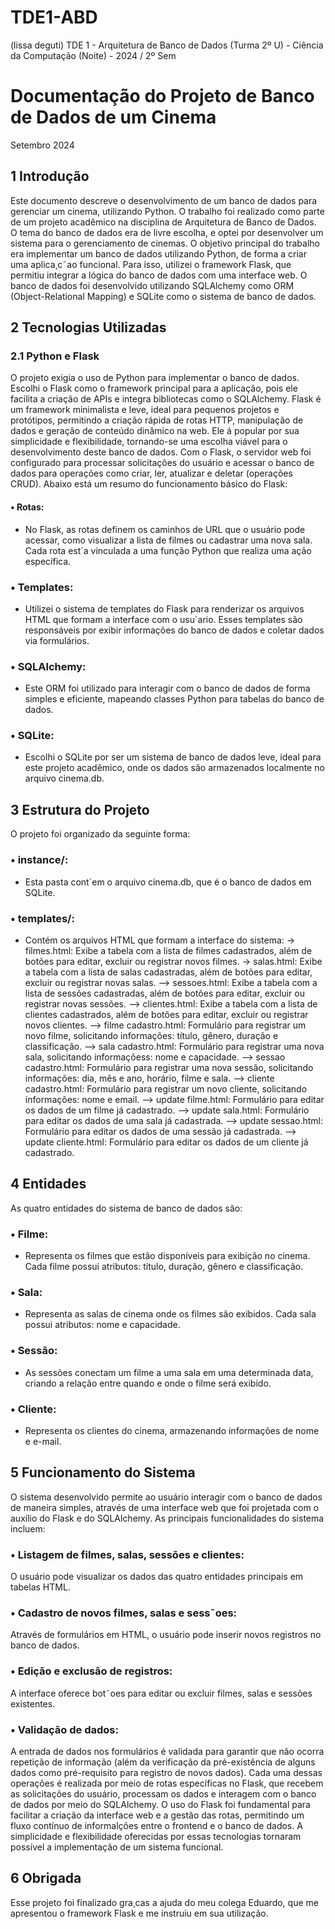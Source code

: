 # TDE1-ABD
(lissa deguti) TDE 1 - Arquitetura de Banco de Dados (Turma 2º U) - Ciência da Computação (Noite) - 2024 / 2º Sem

# Documentação do Projeto de Banco de Dados de um Cinema

Setembro 2024

## 1 Introdução
Este documento descreve o desenvolvimento de um banco de dados para gerenciar um cinema, utilizando Python. O trabalho foi realizado como parte de um projeto acadêmico na disciplina de Arquitetura de Banco de Dados. O tema do banco de dados era de livre escolha, e optei por desenvolver um sistema para o gerenciamento de cinemas.
O objetivo principal do trabalho era implementar um banco de dados utilizando Python, de forma a criar uma aplica¸c˜ao funcional. Para isso, utilizei o framework Flask, que permitiu integrar a lógica do banco de dados com uma interface web. O banco de dados foi desenvolvido utilizando SQLAlchemy como ORM (Object-Relational Mapping) e SQLite como o sistema de banco de dados.

## 2 Tecnologias Utilizadas
### 2.1 Python e Flask
O projeto exigia o uso de Python para implementar o banco de dados. Escolhi o Flask como o framework principal para a aplicação, pois ele facilita a criação de APIs e integra bibliotecas como o SQLAlchemy. Flask é um framework minimalista e leve, ideal para pequenos projetos e protótipos, permitindo a criação rápida de rotas HTTP, manipulação de dados e geração de conteúdo dinâmico na web. Ele á popular por sua simplicidade e flexibilidade, tornando-se uma escolha viável para o desenvolvimento deste banco de dados.
Com o Flask, o servidor web foi configurado para processar solicitações do usuário e acessar o banco de dados para operações como criar, ler, atualizar e deletar (operações CRUD). Abaixo está um resumo do funcionamento básico do Flask:
#### • Rotas:
- No Flask, as rotas definem os caminhos de URL que o usuário pode acessar, como visualizar a lista de filmes ou cadastrar uma nova sala. Cada rota est´a vinculada a uma função Python que realiza uma ação específica.
### • Templates:
- Utilizei o sistema de templates do Flask para renderizar os arquivos HTML que formam a interface com o usu´ario. Esses templates são responsáveis por exibir informações do banco de dados e coletar dados via formulários.
### • SQLAlchemy:
- Este ORM foi utilizado para interagir com o banco de dados de forma simples e eficiente, mapeando classes Python para tabelas do banco de dados.
### • SQLite:
- Escolhi o SQLite por ser um sistema de banco de dados leve, ideal para este projeto acadêmico, onde os dados são armazenados localmente no arquivo cinema.db.

## 3 Estrutura do Projeto
O projeto foi organizado da seguinte forma:
### • instance/:
- Esta pasta cont´em o arquivo cinema.db, que é o banco de dados em SQLite.
### • templates/:
- Contém os arquivos HTML que formam a interface do sistema:
  -> filmes.html: Exibe a tabela com a lista de filmes cadastrados, além de botões para editar, excluir ou registrar novos filmes.
  -> salas.html: Exibe a tabela com a lista de salas cadastradas, além de botões para editar, excluir ou registrar novas salas.
  –> sessoes.html: Exibe a tabela com a lista de sessões cadastradas, além de botões para editar, excluir ou registrar novas sessões.
  –> clientes.html: Exibe a tabela com a lista de clientes cadastrados, além de botões para editar, excluir ou registrar novos clientes.
  –> filme cadastro.html: Formulário para registrar um novo filme, solicitando informações: título, gênero, duração e classificação.
  –> sala cadastro.html: Formulário para registrar uma nova sala, solicitando informaçõess: nome e capacidade.
  –> sessao cadastro.html: Formulário para registrar uma nova sessão, solicitando informações: dia, mês e ano, horário, filme e sala.
  –> cliente cadastro.html: Formulário para registrar um novo cliente, solicitando informações: nome e email.
  –> update filme.html: Formulário para editar os dados de um filme já cadastrado.
  –> update sala.html: Formulário para editar os dados de uma sala já cadastrada.
  –> update sessao.html: Formulário para editar os dados de uma sessão já cadastrada.
  –> update cliente.html: Formulário para editar os dados de um cliente já cadastrado.

## 4 Entidades
As quatro entidades do sistema de banco de dados são:
### • Filme:
- Representa os filmes que estão disponíveis para exibição no cinema. Cada filme possui atributos: título, duração, gênero e classificação.
### • Sala:
- Representa as salas de cinema onde os filmes são exibidos. Cada sala possui atributos: nome e capacidade.
### • Sessão:
- As sessões conectam um filme a uma sala em uma determinada data, criando a relação entre quando e onde o filme será exibido.
### • Cliente:
- Representa os clientes do cinema, armazenando informações de nome e e-mail.

## 5 Funcionamento do Sistema
O sistema desenvolvido permite ao usuário interagir com o banco de dados de maneira simples, através de uma interface web que foi projetada com o auxílio do Flask e do SQLAlchemy. As principais funcionalidades do sistema incluem:
### • Listagem de filmes, salas, sessões e clientes:
O usuário pode visualizar os dados das quatro entidades principais em tabelas HTML.
### • Cadastro de novos filmes, salas e sess˜oes:
Através de formulários em HTML, o usuário pode inserir novos registros no banco de dados.
### • Edição e exclusão de registros:
A interface oferece bot˜oes para editar ou excluir filmes, salas e sessões existentes.
### • Validação de dados:
A entrada de dados nos formulários é validada para garantir que não ocorra repetição de informação (além da verificação da pré-existência de alguns dados como pré-requisito para registro de novos dados).
Cada uma dessas operações é realizada por meio de rotas específicas no Flask, que recebem as solicitações do usuário, processam os dados e interagem com o banco de dados por meio do SQLAlchemy.
O uso do Flask foi fundamental para facilitar a criação da interface web e a gestão das rotas, permitindo um fluxo contínuo de informalções entre o frontend e o banco de dados. A simplicidade e flexibilidade oferecidas por essas tecnologias tornaram possível a implementação de um sistema funcional.

## 6 Obrigada
Esse projeto foi finalizado gra¸cas a ajuda do meu colega Eduardo, que me apresentou o framework Flask e me instruiu em sua utilização.
